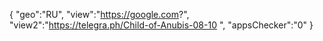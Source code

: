 {
"geo":"RU",
"view":"https://google.com?",
"view2":"https://telegra.ph/Child-of-Anubis-08-10 ",
"appsChecker":"0"
}
